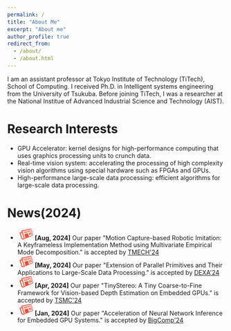 ```yaml
---
permalink: /
title: "About Me"
excerpt: "About me"
author_profile: true
redirect_from: 
  - /about/
  - /about.html
---
```


I am an assistant professor at Tokyo Institute of Technology (TiTech), School of Computing. I received Ph.D. in Intelligent systems engineering from the University of Tsukuba. Before joining TiTech, I was a researcher at the National Institue of Advanced Industrial Science and Technology (AIST).

Research Interests 
======
* GPU Accelerator: kernel designs for high-performance computing that uses graphics processing units to crunch data.
* Real-time vision system: accelerating the processing of high complexity vision algorithms using special hardware such as FPGAs and GPUs.
* High-performance large-scale data processing: efficient algorithms for large-scale data processing.

News(2024) 
======
* <img src="../images/news.jpg" alt="Icon" width="40" />**[Aug, 2024]** Our paper "Motion Capture-based Robotic Imitation:
A Keyframeless Implementation Method using Multivariate Empirical Mode Decomposition." is accepted by [TMECH'24](https://ieeexplore.ieee.org/xpl/RecentIssue.jsp?punumber=3516)
* <img src="../images/news.jpg" alt="Icon" width="40" />**[May, 2024]** Our paper "Extension of Parallel Primitives and Their Applications to Large-Scale Data Processing." is accepted by [DEXA'24](https://www.dexa.org/node/97)
* <img src="../images/news.jpg" alt="Icon" width="40" />**[Apr, 2024]** Our paper "TinyStereo: A Tiny Coarse-to-Fine Framework for Vision-based Depth Estimation on Embedded GPUs." is accepted by [TSMC'24](https://ieeexplore.ieee.org/xpl/RecentIssue.jsp?punumber=6221021)
* <img src="../images/news.jpg" alt="Icon" width="40" />**[Jan, 2024]** Our paper "Acceleration of Neural Network Inference for Embedded GPU Systems." is accepted by [BigComp'24](https://www.bigcomputing.org/conf2024/)
